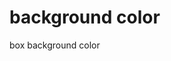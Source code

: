 <!DOCTYPE html>
<html lang="en">
<head>
    <meta charset="UTF-8">
    <meta name="viewport" content="width=device-width, initial-scale=1.0">
    <title>Background color</title>
    <link rel="stylesheet" href="background.css">
</head>
<body>
    <h1 class="title">background color</h1>
    <p class="box">box background color</p>
</body>
</html>
